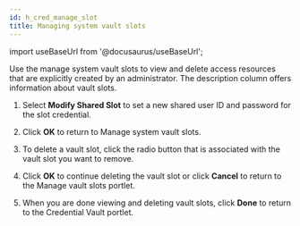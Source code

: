 ```yaml
---
id: h_cred_manage_slot
title: Managing system vault slots
---
```

import useBaseUrl from '@docusaurus/useBaseUrl';



Use the manage system vault slots to view and delete access resources that are explicitly created by an administrator. The description column offers information about vault slots.

1.  Select **Modify Shared Slot** to set a new shared user ID and password for the slot credential.

2.  Click **OK** to return to Manage system vault slots.

3.  To delete a vault slot, click the radio button that is associated with the vault slot you want to remove.

4.  Click **OK** to continue deleting the vault slot or click **Cancel** to return to the Manage vault slots portlet.

5.  When you are done viewing and deleting vault slots, click **Done** to return to the Credential Vault portlet.


